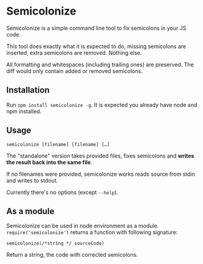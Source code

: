 # Semicolonize

Semicolonize is a simple command line tool to fix semicolons in your JS code.

This tool does exactly what it is expected to do, missing semicolons are inserted,
extra semicolons are removed. Nothing else.

All formatting and whitespaces (including trailing ones) are preserved.
The diff would only contain added or removed semicolons.


## Installation

Run `npm install semicolonize -g`. It is expected you already have node and npm installed.


## Usage

	semicolonize [filename] [filename] […]

The "standalone" version takes provided files, fixes semicolons and **writes the result back into the same file**.

If no filenames were provided, semicolonize works reads source from stdin and writes to stdout.

Currently there's no options (except `--help`).


## As a module

Semicolonize can be used in node environment as a module.
`require('semicolonize')` returns a function with following signature:

	semicolonize(/*string */ sourceCode)

Return a string, the code with corrected semicolons.
